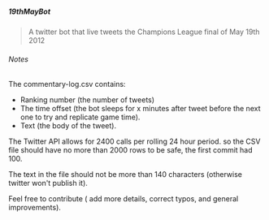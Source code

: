 #####  19thMayBot

> A twitter bot that live tweets the Champions League final of May 19th 2012

###### Notes

The commentary-log.csv contains:
 + Ranking number (the number of tweets)
 + The time offset (the bot sleeps for x minutes after tweet before the next one to try and replicate game time).
 + Text (the body of the tweet).

The Twitter API allows for 2400 calls per rolling 24 hour period. so the CSV file should have no more than 2000 rows to be safe, the first commit had 100.

The text in the file should not be more than 140 characters (otherwise twitter won't publish it).

Feel free to contribute ( add more details, correct typos, and general improvements).
